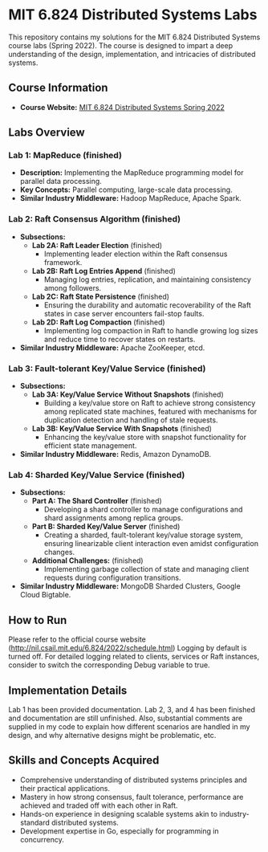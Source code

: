 # MIT 6.824 Distributed Systems Labs

This repository contains my solutions for the MIT 6.824 Distributed Systems course labs (Spring 2022). The course is designed to impart a deep understanding of the design, implementation, and intricacies of distributed systems.

## Course Information
- **Course Website:** [MIT 6.824 Distributed Systems Spring 2022](http://nil.csail.mit.edu/6.824/2022/schedule.html)

## Labs Overview

### Lab 1: MapReduce (finished)
- **Description:** Implementing the MapReduce programming model for parallel data processing.
- **Key Concepts:** Parallel computing, large-scale data processing.
- **Similar Industry Middleware:** Hadoop MapReduce, Apache Spark.

### Lab 2: Raft Consensus Algorithm (finished)
- **Subsections:**
  - **Lab 2A: Raft Leader Election** (finished)
    - Implementing leader election within the Raft consensus framework.
  - **Lab 2B: Raft Log Entries Append** (finished)
    - Managing log entries, replication, and maintaining consistency among followers.
  - **Lab 2C: Raft State Persistence** (finished)
    - Ensuring the durability and automatic recoverability of the Raft states in case server encounters fail-stop faults.
  - **Lab 2D: Raft Log Compaction** (finished)
    - Implementing log compaction in Raft to handle growing log sizes and reduce time to recover states on restarts.
- **Similar Industry Middleware:** Apache ZooKeeper, etcd.

### Lab 3: Fault-tolerant Key/Value Service (finished)
- **Subsections:**
  - **Lab 3A: Key/Value Service Without Snapshots** (finished)
    - Building a key/value store on Raft to achieve strong consistency among replicated state machines, featured with mechanisms for duplication detection and handling of stale requests.
  - **Lab 3B: Key/Value Service With Snapshots** (finished)
    - Enhancing the key/value store with snapshot functionality for efficient state management.
- **Similar Industry Middleware:** Redis, Amazon DynamoDB.

### Lab 4: Sharded Key/Value Service (finished)
- **Subsections:**
  - **Part A: The Shard Controller** (finished)
    - Developing a shard controller to manage configurations and shard assignments among replica groups.
  - **Part B: Sharded Key/Value Server** (finished)
    - Creating a sharded, fault-tolerant key/value storage system, ensuring linearizable client interaction even amidst configuration changes.
  - **Additional Challenges:** (finished)
    - Implementing garbage collection of state and managing client requests during configuration transitions.
- **Similar Industry Middleware:** MongoDB Sharded Clusters, Google Cloud Bigtable.

## How to Run

Please refer to the official course website (http://nil.csail.mit.edu/6.824/2022/schedule.html)
Logging by default is turned off. For detailed logging related to clients, services or Raft instances, consider to switch the corresponding Debug variable to true.

## Implementation Details 

Lab 1 has been provided documentation. Lab 2, 3, and 4 has been finished and documentation are still unfinished.
Also, substantial comments are supplied in my code to explain how different scenarios are handled in my design, and why alternative designs might be problematic, etc.

## Skills and Concepts Acquired

- Comprehensive understanding of distributed systems principles and their practical applications.
- Mastery in how strong consensus, fault tolerance, performance are achieved and traded off with each other in Raft.
- Hands-on experience in designing scalable systems akin to industry-standard distributed systems.
- Development expertise in Go, especially for programming in concurrency.


